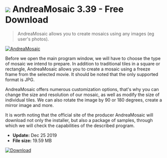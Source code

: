 # ![](https://cdn.softexe.net/static/icon/9/andreamosaic-9908.png) AndreaMosaic 3.39 - Free Download

> AndreaMosaic allows you to create mosaics using any images (eg user's photos).

[![AndreaMosaic](https://gallery.dpcdn.pl/imgc/Tools/75425/g_-_420x350_1.5_-_x20170424134311_0.jpg)](https://softexe.net/win/multimedia/graphics-design/andreamosaic:aaRh.html)

Before we open the main program window, we will have to choose the type of mosaic we intend to prepare. In addition to traditional tiles in a square or rectangle, AndreaMosaic allows you to create a mosaic using a freeze frame from the selected movie. It should be noted that the only supported format is JPG.
 
 AndreaMosaic offers numerous customization options, that's why you can change the size and resolution of our mosaic, as well as modify the size of individual tiles. We can also rotate the image by 90 or 180 degrees, create a mirror image and more.
 
 It is worth noting that the official site of the producer AndreaMosaic will download not only the installer, but also a package of samples, through which we will check the capabilities of the described program.


- **Update:** Dec 25 2019
- **File size:** 19.59 MB

[![Download](https://cdn.softexe.net/static/img/download.png)](https://softexe.net/win/multimedia/graphics-design/andreamosaic:aaRh.html)

